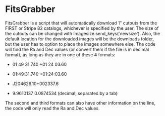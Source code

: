 # FitsGrabber
FitsGrabber is a script that will automatically download 1" cutouts from the FIRST or Stripe 82 catalogs, whichever is specified by the user. The size of the cutouts can be changed with Imagesize.send_keys('newsize'). Also, the default location for the downloaded images will be the downloads folder, but the user has to option to place the images somewhere else.
The code will find the Ra and Dec values (or convert them if the file is in decimal format), as long as they are in one of these 4 formats:

- 01 49 31.740 +01 24 03.60 

- 01:49:31.740 +01:24:03.60 

- J204626.10+002337.6 

- 9.9610137  0.0874534 (decimal, separated by a tab) 

The second and third formats can also have other information on the line, the code will only read the Ra and Dec values.
